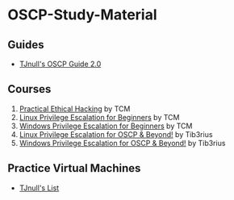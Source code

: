 # OSCP-Study-Material

## Guides
- [TJnull's OSCP Guide 2.0](https://www.netsecfocus.com/oscp/2021/05/06/The_Journey_to_Try_Harder-_TJnull-s_Preparation_Guide_for_PEN-200_PWK_OSCP_2.0.html)

## Courses
1. [Practical Ethical Hacking](https://academy.tcm-sec.com/courses/enrolled/1152300) by TCM
2. [Linux Privilege Escalation for Beginners](https://academy.tcm-sec.com/courses/enrolled/1154399) by TCM
3. [Windows Privilege Escalation for Beginners](https://academy.tcm-sec.com/courses/enrolled/1154361) by TCM
4. [Linux Privilege Escalation for OSCP & Beyond!](https://www.udemy.com/course/linux-privilege-escalation/) by Tib3rius
5. [Windows Privilege Escalation for OSCP & Beyond!](https://www.udemy.com/course/windows-privilege-escalation/) by Tib3rius

## Practice Virtual Machines
- [TJnull's List](https://www.netsecfocus.com/oscp/2021/05/06/The_Journey_to_Try_Harder-_TJnull-s_Preparation_Guide_for_PEN-200_PWK_OSCP_2.0.html#vulnerable-machines)
